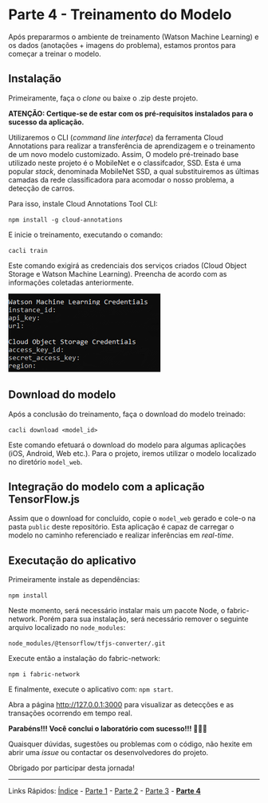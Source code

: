 # Parte 4 - Treinamento do Modelo

Após prepararmos o ambiente de treinamento (Watson Machine Learning) e os dados (anotações + imagens do problema), estamos prontos para começar a treinar o modelo.

## Instalação

Primeiramente, faça o *clone* ou baixe o .zip deste projeto.

**ATENÇÃO: Certique-se de estar com os pré-requisitos instalados para o sucesso da aplicação.**

Utilizaremos o CLI (*command line interface*) da ferramenta Cloud Annotations para realizar a transferência de aprendizagem e o treinamento de um novo modelo customizado. Assim,  O modelo pré-treinado base utilizado neste projeto é o MobileNet e o classifcador, SSD. Esta é uma popular *stack*, denominada MobileNet SSD, a qual substituiremos as últimas camadas da rede classificadora para acomodar o nosso problema, a detecção de carros.

Para isso, instale Cloud Annotations Tool CLI:

` npm install -g cloud-annotations `

E inicie o treinamento, executando o comando:

`cacli train`

Este comando exigirá as credenciais dos serviços criados (Cloud Object Storage e Watson Machine Learning). Preencha de acordo com as informações coletadas anteriormente. 

![credenciais-cli](/content/images/treinamento-1.png)

## Download do modelo

Após a conclusão do treinamento, faça o download do modelo treinado:

`cacli download <model_id>`

Este comando efetuará o download do modelo para algumas aplicações (iOS, Android, Web etc.). Para o projeto, iremos utilizar o modelo localizado no diretório `model_web`.

## Integração do modelo com a aplicação TensorFlow.js

Assim que o download for concluído, copie o `model_web` gerado e cole-o na pasta `public` deste repositório. Esta aplicação é capaz de carregar o modelo no caminho referenciado e realizar inferências em *real-time*.

## Executação do aplicativo

Primeiramente instale as dependências:

`npm install`

Neste momento, será necessário instalar mais um pacote Node, o fabric-network. Porém para sua instalação, será necessário remover o seguinte arquivo localizado no `node_modules`:

`node_modules/@tensorflow/tfjs-converter/.git`

Execute então a instalação do fabric-network:

`npm i fabric-network`

E finalmente, execute o aplicativo com: `npm start`.

Abra a página http://127.0.0.1:3000 para visualizar as detecções e as transações ocorrendo em tempo real.

**Parabéns!!! Você conclui o laboratório com sucesso!!! :tada::tada::tada:**

Quaisquer dúvidas, sugestões ou problemas com o código, não hexite em abrir uma *issue* ou contactar os desenvolvedores do projeto. 

Obrigado por participar desta jornada!

***
Links Rápidos:
[Índice](https://github.com/plcpinho/talknlabs/) - [Parte 1](/content/md/intro.md) - [Parte 2](/content/md/cloudannotations.md) - [Parte 3](/content/md/instancias.md) - **[Parte 4](/content/md/treinamento.md)**
